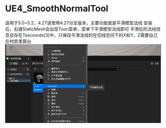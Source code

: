 # UE4_SmoothNormalTool
适用于5.0~5.2，4.27请使用4.27分支版本。主要功能就是平滑模型法线
安装后，右键StaticMesh会出现Toon菜单，菜单下平滑模型法线即可
平滑后的法线信息会存在Texcoords[3]中，只保存平滑法线的在切线空间下的X和Y，Z需要自己在材质里算出
![image](preview.jpg)
